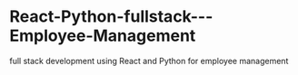 # React-Python-fullstack---Employee-Management
full stack development using React and Python for employee management
